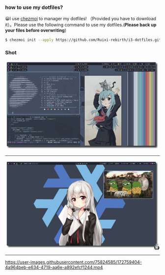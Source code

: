 ### how to use my dotfiles?

😀I use [chezmoi](https://github.com/twpayne/chezmoi) to manager my dotfiles! （Provided you have to download it）。Please use the following command to use my dotfiles.(**Please back up your files before overwriting**)
```bash
$ chezmoi init --apply https://github.com/Ruixi-rebirth/i3-dotfiles.git
```

### Shot
![](./show/des.png)

<hr>

![](./show/des1.png)

<hr>

https://user-images.githubusercontent.com/75824585/172759404-4a964beb-e634-4719-aa6e-a892efcf1244.mp4

